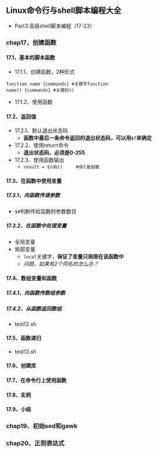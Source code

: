 ## Linux命令行与shell脚本编程大全

+ Part3:高级shell脚本编程（17-23）

### chap17、创建函数

#### 17.1、基本的脚本函数

+ 17.1.1、创建函数，2种形式

```shell
function name {commands} #关键字function
name() {commands} #关键的()
```



+ 17.1.2、使用函数

#### 17.2、返回值

+ 17.2.1、默认退出状态码
  + **函数中最后一条命令返回的退出状态码，可以用`$?`来确定**
+ 17.2.2、使用return命令
  + **退出状态码，必须是0-255**
+ 17.2.3、使用函数输出
  + `result = $(dbl)	 #dbl是函数`

#### 17.3、在函数中使用变量

##### 17.3.1、向函数传递参数

+ `$#`判断传给函数的参数数目

##### 17.3.2、在函数中处理变量

+ 全局变量
+ 局部变量
  + `local`关键字，**保证了变量只局限在该函数中**
  + *问题，如果有2个同名的怎么办？*

#### 17.4、数组变量和函数

##### 17.4.1、向函数传数组参数

##### 17.4.2、从函数返回数组

+ test12.sh

#### 17.5、函数递归

+ test13.sh

#### 17.6、创建库

#### 17.7、在命令行上使用函数

#### 17.8、实例

#### 17.9、小结

### chap19、初始sed和gawk

### chap20、正则表达式